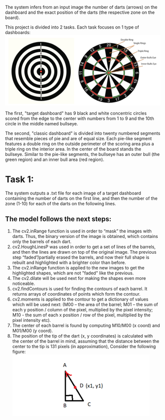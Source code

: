 The system infers from an input image the number of darts (arrows) on the dashboard and the exact position of the darts (the respective zone on the board).

This project is divided into 2 tasks. Each task focuses on 1 type of dashboards:
![alt text](https://github.com/StegarescuAnaMaria/Automatic_Darts_Scoring_System_Computer_Vision/blob/main/images/1.png)

The first, "target dashboard" has 9 black and white concentric circles scored from the edge to the center with numbers from 1 to 9 and the 10th circle in the middle named bullseye.

The second, "classic dashboard" is divided into twenty numbered segments that resemble pieces of pie and are of equal size. Each pie-like segment features a double ring on the outside perimeter of the scoring area plus a triple ring on the interior area. In the center of the board stands the bullseye. Similar to the pie-like segments, the bullseye has an outer bull (the green region) and an inner bull area (red region). 

# Task 1:
The system outputs a .txt file for each image of a target dashboard containing the number of darts on the first line, and then the number of the zone (1-10) for each of the darts on the following lines.

## The model follows the next steps:
1. The cv2.inRange function is used in order to “mask” the images with darts. Thus, the binary version of the image is obtained, which contains only the barrels of each dart.
2. cv2.HoughLinesP was used in order to get a set of lines of the barrels, and then the lines are drawn on top of the original image. The previous step “faded”/partially erased the barrels, and now their full shape is rebuilt and highlighted with a brighter color than before.
3. The cv2.inRange function is applied to the new images to get the highlighted shapes, which are not "faded" like the previous.
4. The cv2.dilate will be used next for making the shapes even more noticeable.
5. cv2.findContours is used for finding the contours of each barrel. It returns arrays of coordinates of points which form the contour.
6. cv2.moments is applied to the contour to get a dictionary of values which will be used next: (M00 – the area of the barrel; M01 – the sum of each y position / column of the pixel, multiplied by the pixel intensity; M10 - the sum of each x position / row of the pixel, multiplied by the pixel intensity etc).
7. The center of each barrel is found by computing M10/M00 (x coord) and M01/M00 (y coord).
8. The position of the tip of the dart (x, y coordinates) is calculated with the center of the barrel in mind, assuming that the distance between the center to the tip is 131 pixels (in approximation), Consider the following figure:
![alt text](https://github.com/StegarescuAnaMaria/Automatic_Darts_Scoring_System_Computer_Vision/blob/main/images/4.png)

